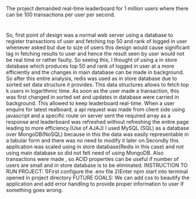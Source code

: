 The project demanded real-time leaderboard for 1 million users where there can be 100 transactions per user per second.
#
So, first point of design was a normal web server using a database to register transactions of user and fetching top 50 and rank of logged in user whenever asked but due to size of users this design would cause significant lag in fetching results to user and hence the result seen by user would not be real time or rather faulty.
So seeing this, I thought of using a in store database which produces top 50 and rank of logged in user at a more efficiently and the changes in main database can be made in background.
So after this entire analysis, redis was used as in store database due to sorted set data structure it provides. This data structures allows to fetch top k users in logarithmic time.
As soon as the user made a transaction, this was first changed in sorted set and updates in database were carried in background. This allowed to keep leaderboard real-time. When a user enquire for latest realboard, a api request was made from client side using javascript and a specific route on server sent the required array as a response and leaderboard was refreshed without refreshing the entire page leading to more efficiency.(Use of AJAJ)
I used MySQL (SQL) as a database over MongoDB(NoSQL) because in this the data was easily representable in a tabular form and there was no need to modify it later on.Secondly this application was scaled using in store database(Redis in this case) and not using main database so did not felt need of using MongoDB. Also transactions were made , so ACID properties can be useful if number of users are small and in store database is to be eliminated.
INSTRUCTION TO RUN PROJECT:
1)First configure the .env file
2)Enter npm start into terminal opened in project directory
FUTURE GOALS:
We can add css to beautify the application and add error handling to provide proper information to user if something goes wrong.

